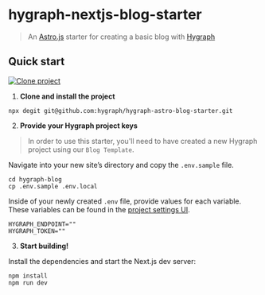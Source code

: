 # hygraph-nextjs-blog-starter


> An [Astro.js](https://astro.build) starter for creating a basic blog with [Hygraph](https://hygraph.com)

## Quick start

[![Clone project](https://hygraph.com/button)](https://app.hygraph.com/clone/ccfd3e465ed249d987b0dfc3f107d437?name=Basic%20Blog)


1. **Clone and install the project**

```shell
npx degit git@github.com:hygraph/hygraph-astro-blog-starter.git
```

2. **Provide your Hygraph project keys**

> In order to use this starter, you'll need to have created a new Hygraph project using our `Blog Template`.

Navigate into your new site’s directory and copy the `.env.sample` file.

```shell
cd hygraph-blog
cp .env.sample .env.local
```

Inside of your newly created `.env` file, provide values for each variable. These variables can be found in the [project settings UI](https://hygraph.com/docs/guides/overview/api-access).

```env
HYGRAPH_ENDPOINT=""
HYGRAPH_TOKEN=""
```

3. **Start building!**

Install the dependencies and start the Next.js dev server:

```shell
npm install
npm run dev
```

